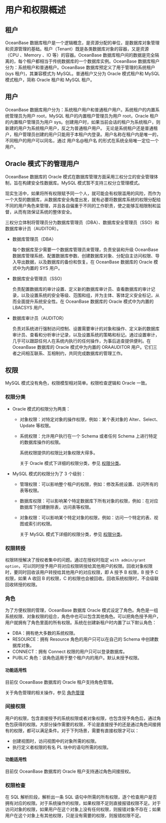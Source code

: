 
# 用户和权限概述

## 租户

OceanBase 数据库租户是一个逻辑概念，是资源分配的单位，是数据库对象管理和资源管理的基础。租户（Tenant）既是各类数据库对象的容器，又是资源（CPU 、Memory 、IO 等）的容器。OceanBase 数据库租户间的数据是完全隔离的，每个租户都相当于传统数据库的一个数据库实例。OceanBase 数据库租户分为：系统租户和普通租户。OceanBase 数据库预定义了用于管理的系统租户 (sys 租户)，其兼容模式为 MySQL。普通租户又分为 Oracle 模式租户和 MySQL 模式租户，简称 Oracle 租户和 MySQL 租户。

## 用户

OceanBase 数据库用户分为：系统租户用户和普通租户用户。系统租户的内置系统管理员为用户 root，MySQL 租户的内置租户管理员为用户 root，Oracle 租户的内置租户管理员为用户 sys。创建用户时，如果当前会话的租户为系统租户，则新建的用户为系统租户用户，反之为普通租户用户。 无论是系统租户还是普通租户，租户管理员创建的用户只能用于本租户内登录。用户名称在租户内是唯一的，不同租户的用户可以同名，通过 用户名@租户名 的形式在系统全局唯一定位一个用户。

## Oracle 模式下的管理用户

OceanBase 数据库的 Oracle 模式在数据库管理方面采用三权分立的安全管理体制，旨在构建安全性数据库。MySQL 模式暂不支持三权分立管理模式。

现实生活中，如果将所有权限赋予同一个人，就可能会有权限滥用的风险，而作为一个大型的数据库，从数据库安全角度出发，就有必要将数据库系统的权限分配给不同的用户角色来管理，并且各自偏重于不同的工作职责，使之能够互相限制和监督，从而有效保证系统的整体安全。

三权分立体制将管理员分为数据库管理员（DBA）、数据库安全管理员（SSO）和数据库审计员（AUDITOR）。

* 数据库管理员（DBA）

    每个数据库至少需要一个数据库管理员来管理，负责安装和升级 OceanBase 数据库管理系统、配置数据库参数、创建数据库对象、分配自主访问权限、导入导出数据，以及数据库的备份和恢复。在 OceanBase 数据库的 Oracle 模式中为内置的 SYS 用户。

* 数据库安全管理员（SSO）

    负责配置数据库的审计设置、定义新的数据库审计员、查看数据库的审计记录，以及设置系统的安全等级、范围和组，并为主体、客体定义安全标记，从而全面提升系统安全性。在 OceanBase 数据库的 Oracle 模式中为内置的 LBACSYS 用户。

* 数据库审计员（AUDITOR）

    负责对系统进行强制访问控制、设置需要审计的对象和操作、定义新的数据库审计员、查看和分析审计记录，以及设置系统的策略和标记。通过设置审计，几乎可以跟踪任何人在系统内执行的任何操作，为事后追查提供便利。在 OceanBase 数据库的 Oracle 模式中为内置的 ORAAUDITOR 用户。它们三者之间相互联系、互相制约，共同完成数据库的管理工作。

## 权限

MySQL 模式没有角色，权限模型相对简单。权限检查逻辑和 Oracle 一致。

### 权限分类

* Oracle 模式的权限分为两类：

  * 对象权限：对特定对象的操作权限，例如：某个表对象的 Alter、Select、Update 等权限。

  * 系统权限：允许用户执行在一个 Schema 或者任何 Schema 上进行特定的数据库操作的权限。

    系统权限提供的权限比对象权限大得多。

    关于 Oracle 模式下详细的权限分类，参见 [权限分类](300.permission-of-oracle-mode/100.permission-classification-of-oracle-mode.md)。

* MySQL 模式的权限分为了 3 个级别：

  * 管理权限：可以影响整个租户的权限，例如：修改系统设置、访问所有的表等权限。

  * 数据库权限：可以影响某个特定数据库下所有对象的权限，例如：在对应数据库下创建删除表，访问表等权限。

  * 对象权限：可以影响某个特定对象的权限，例如：访问一个特定的表、视图或索引的权限。

    关于 MySQL 模式下详细的权限分类，参见 [权限分类](200.permission-of-mysql-mode/100.permission-classification-of-mysql.md)。

### 权限转授

权限转授解决了授权者集中的问题。通过在授权时指定 `with admin/grant option`，可以同时授予用户将对应权限转授给其他用户的权限。回收对象权限时，要同时回收该用户转授给其他用户的对应权限，即 A 授予 B 权限，B 授予 C 权限，如果 A 收回 B 的权限，C 的权限也会被回收。回收系统权限时，不会级联回收转授的权限。

### 角色

为了方便权限的管理，OceanBase 数据库 Oracle 模式设定了角色。角色是一组系统权限、对象权限的组合，角色中也可以包含其他角色。可以把角色授予用户，用户就拥有了角色里面的所有权限。系统在创建新租户时内置了以下默认角色：

* DBA：拥有绝大多数的系统权限。
* RESOURCE：拥有 Resource 角色的用户只可以在自己的 Schema 中创建数据库对象。
* CONNECT：拥有 Connect 权限的用户只可以登录数据库。
* PUBLIC 角色：该角色适用于整个租户内的用户。默认未授予权限。

<main id="notice">
    <h4>功能适用性</h4>
    <p>目前仅 OceanBase 数据库的 Oracle 租户支持角色管理。</p>
</main>

关于角色管理的相关操作，参见 [角色管理](300.permission-of-oracle-mode/400.roles-of-oracle-mode.md)

### 间接权限

用户的权限，包含直接授予的系统权限或者对象权限，也包含授予角色后，通过角色包获得的权限。大部分操作需要的权限，不论是直接授予的还是通过角色间接拥有的权限，都可以满足条件。对于下列场景，需要有直接权限才可以：

* 创建视图时，访问视图中的对象所需的权限。
* 执行定义者权限的有名 PL 块中的语句所需的权限。

<main id="notice">
    <h4>功能适用性</h4>
    <p>目前仅 OceanBase 数据库的 Oracle 租户支持通过角色间接授权。</p>
</main>

### 权限检查

在 SQL 解析阶段，解析出一条 SQL 语句中所需的所有权限，逐个检查用户是否拥有对应的权限。对于系统操作的权限，如果权限不足则直接报错权限不足。对于访问对象的权限，如果用户在这个对象上没有任何权限，则报错对象不存在；如果用户在这个对象上有其他权限，只是没有需要的权限，则报错权限不足。
